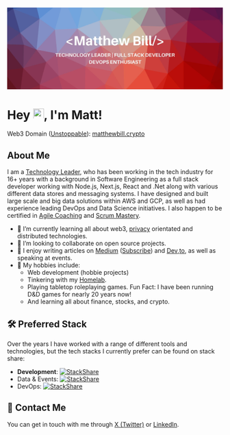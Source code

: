 ![Profile Header](banner.jpeg)

# Hey  <img src="https://media.giphy.com/media/hvRJCLFzcasrR4ia7z/giphy.gif" height="25px" width="25px">, I'm Matt!

Web3 Domain ([Unstoppable](https://unstoppabledomains.com/)): [matthewbill.crypto](http://matthewbill.crypto)

## About Me

I am a [Technology Leader](https://medium.com/@matthewdbill/the-four-pillars-of-engineering-management-ad4db0c8dab6), who has been working in the tech industry for 16+ years with a background in Software Engineering as a full stack developer working with Node.js, Next.js, React and .Net along with various different data stores and messaging systems. I have designed and built large scale and big data solutions within AWS and GCP, as well as had experience leading DevOps and Data Science initiatives. I also happen to be certified in [Agile Coaching](https://www.icagile.com/credentials/f3bcae30-aaa1-4000-bcfe-f5881ae36015) and [Scrum Mastery](https://www.scrumalliance.org/community/profile/mbill2).

- 🌱 I’m currently learning all about web3, [privacy](https://medium.com/p/e855e01b8027) orientated and distributed technologies.
- 💞️ I’m looking to collaborate on open source projects.
- 📖 I enjoy writing articles on [Medium](https://medium.com/@matthewdbill) ([Subscribe](https://matthewdbill.medium.com/subscribe)) and [Dev,to](https://dev.to/matthewbill), as well as speaking at events.
- 🎲 My hobbies include:
  - Web development (hobbie projects)
  - Tinkering with my [Homelab](HOMELAB.md).
  - Playing tabletop roleplaying games. Fun Fact: I have been running D&D games for nearly 20 years now!
  - And learning all about finance, stocks, and crypto.

## 🛠️ Preferred Stack

Over the years I have worked with a range of different tools and technologies, but the tech stacks I currently prefer can be found on stack share:
- **Development**: [![StackShare](http://img.shields.io/badge/tech-stack-0690fa.svg?style=flat)](https://stackshare.io/matthewdbill/development)
- Data & Events: [![StackShare](http://img.shields.io/badge/tech-stack-0690fa.svg?style=flat)](https://stackshare.io/matthewdbill/data-and-events)
- DevOps: [![StackShare](http://img.shields.io/badge/tech-stack-0690fa.svg?style=flat)](https://stackshare.io/matthewdbill/devops)

## 💬 Contact Me

You can get in touch with me through [X (Twitter)](https://twitter.com/matthewbill) or [LinkedIn](https://www.linkedin.com/in/matthewbill/).

